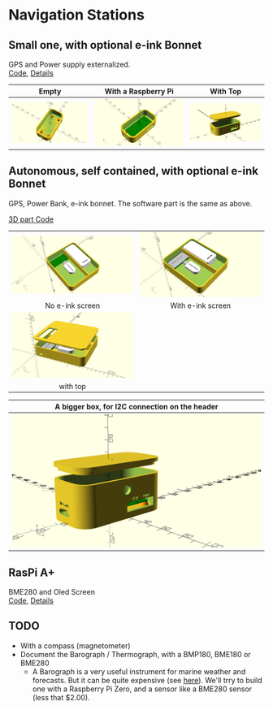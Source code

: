 # Navigation Stations

## Small one, with optional e-ink Bonnet
GPS and Power supply externalized.  
[Code](../ProjectBoxRPiZeroBox.scad), 
[Details](https://github.com/OlivierLD/ROB/blob/master/raspberry-sailor/MUX-implementations/NMEA-multiplexer-basic/HOWTO.md)

| Empty                       | With a Raspberry Pi            | With Top                 |
|:---------------------------:|:------------------------------:|:------------------:|
| ![Empty](./small.empty.png) | ![WithRPi](./small.no.top.png) | ![WithTop](./small.with.top.png) |

## Autonomous, self contained, with optional e-ink Bonnet
GPS, Power Bank, e-ink bonnet.  The software part is the same as above.  

[3D part Code](./raspberry.pi.zero.custom.plate.scad)


| | |
|:-----------------------------------------------:|:-----------------------------------------------:|
| ![Pic.01](./raspberry.pi.zero.custom.plate.png) | ![Pic.02](./raspberry.pi.zero.custom.plate.eink.png) | 
| No e-ink screen | With e-ink screen |
| ![Pic.03](./raspberry.pi.zero.custom.plate.wtop.png) ||
| with top | |

| A bigger box, for I2C connection on the header  |
|:-------------:|
| ![Barograph](../BarographBox.png) |

## RasPi A+
BME280 and Oled Screen  
[Code](../../RPiA+Logger/rpi.aplus.enclosure.scad), [Details](https://github.com/OlivierLD/ROB/blob/master/raspberry-sailor/MUX-implementations/NMEA-multiplexer-basic/use_cases/USE_CASES_2.md)


## TODO
- With a compass (magnetometer)
- Document the Barograph / Thermograph, with a BMP180, BME180 or BME280
    - A Barograph is a very useful instrument for marine weather and forecasts. But it can be quite expensive (see [here](https://www.naudet.com/barometre-enregistreur-c102x2726134)). We'll trry to build one with a Raspberry Pi Zero, and a sensor like a BME280 sensor (less that $2.00).
